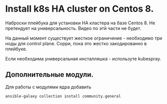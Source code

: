 # Install k8s HA cluster on Centos 8.

Наброски плейбука для установки HA кластера на базе Centos 8. Не
претендует на универсальность. Видео по этй части не будет.

На данный момент существует жесткое ограничение - необходимо три ноды
для control plane. Сорри, пока это жестко закодированно в плейбуке.

Если необходима универсальная инсталляшка - используте kubespray.

## Дополнительные модули.

Для работы с модулями ядра добавить

    ansible-galaxy collection install community.general

